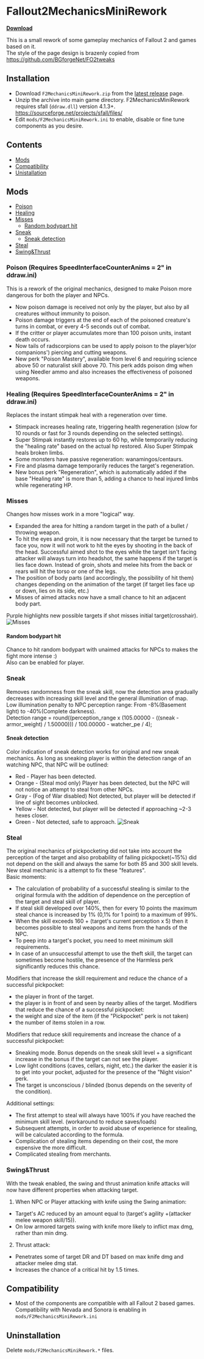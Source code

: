 # Fallout2MechanicsMiniRework
[__Download__](https://github.com/dekrus/Fallout2MechanicsMiniRework/releases)

 This is a small rework of some gameplay mechanics of Fallout 2 and games based on it.  
 The style of the page design is brazenly copied from https://github.com/BGforgeNet/FO2tweaks
 
## Installation
- Download `F2MechanicsMiniRework.zip` from the [latest release](https://github.com/dekrus/Fallout2MechanicsMiniRework/releases) page.
- Unzip the archive into main game directory. F2MechanicsMiniRework requires sfall (`ddraw.dll`) version 4.1.3+. https://sourceforge.net/projects/sfall/files/
- Edit `mods/F2MechanicsMiniRework.ini` to enable, disable or fine tune components as you desire.

## Сontents
- [Mods](#Meckanics-mods)
- [Compatibility](#compatibility)
- [Unistallation](#uninstallation)

## Mods
- [Poison](#poison)
- [Healing](#healing)
- [Misses](#misses)
  - [Random bodypart hit](#random-bodypart-hit)
- [Sneak](#sneak)
  - [Sneak detection](#sneak-detection)
- [Steal](#steal)
- [Swing&Thrust](#swingthrust)


### Poison (Requires SpeedInterfaceCounterAnims = 2" in ddraw.ini)
This is a rework of the original mechanics, designed to make Poison more dangerous for both the player and NPCs.

- Now poison damage is received not only by the player, but also by all creatures without immunity to poison.
- Poison damage triggers at the end of each of the poisoned creature's turns in combat, or every 4-5 seconds out of combat.
- If the critter or player accumulates more than 100 poison units, instant death occurs.
- Now tails of radscorpions can be used to apply poison to the player’s(or companions') piercing and cutting weapons.
- New perk "Poison Mastery", available from level 6 and requiring science above 50 or naturalist skill above 70. This perk adds poison dmg when using Needler ammo and also increases the effectiveness of poisoned weapons.

### Healing (Requires SpeedInterfaceCounterAnims = 2" in ddraw.ini)
Replaces the instant stimpak heal with a regeneration over time.

- Stimpack increases healing rate, triggering health regeneration (slow for 10 rounds or fast for 3 rounds depending on the selected settings).
- Super Stimpak instantly restores up to 60 hp, while temporarily reducing the "healing rate" based on the actual hp restored. Also Super Stimpak heals broken limbs.
- Some monsters have passive regeneration: wanamingos/centaurs.
- Fire and plasma damage temporarily reduces the target's regeneration.
- New bonus perk "Regeneration", which is automatically added if the base "Healing rate" is more than 5, adding a chance to heal injured limbs while regenerating HP.

### Misses
Changes how misses work in a more "logical" way.

- Expanded the area for hitting a random target in the path of a bullet / throwing weapon.
- To hit the eyes and groin, it is now necessary that the target be turned to face you, now it will not work to hit the eyes by shooting in the back of the head. Successful aimed shot to the eyes while the target isn't facing attacker will always turn into headshot, the same happens if the target is lies face down. Instead of groin, shots and melee hits from the back or rears will hit the torso or one of the legs.
- The position of body parts (and accordingly, the possibility of hit them) changes depending on the animation of the target (if target lies face up or down, lies on its side, etc.)
- Misses of aimed attacks now have a small chance to hit an adjacent body part.

Purple highlights new possible targets if shot misses initial target(crosshair).
![Misses](images/Misstohit.jpg)

#### Random bodypart hit
Chance to hit random bodypart with unaimed attacks for NPCs to makes the fight more intense :)  
Also can be enabled for player.

### Sneak
Removes randomness from the sneak skill, now the detection area gradually decreases with increasing skill level and the general illumination of map.  
Low illumination penalty to NPC perception range: From -8%(Basement light) to -40%(Complete darkness).  
Detection range = round((perception_range x (105.00000 - ((sneak - armor_weight) / 1.50000))) / 100.00000 - watcher_pe / 4);

#### Sneak detection
Color indication of sneak detection works for original and new sneak mechanics.
As long as sneaking player is within the detection range of an watching NPC, that NPC will be outlined:

- Red    - Player has been detected.
- Orange - (Steal mod only) Player has been detected, but the NPC will not notice an attempt to steal from other NPCs.
- Gray   - (Fog of War disabled) Not detected, but player will be detected if line of sight becomes unblocked.
- Yellow - Not detected, but player will be detected if approaching ~2-3 hexes closer.
- Green  - Not detected, safe to approach.
![Sneak](images/SneakDetection.jpg)

### Steal
The original mechanics of pickpocketing did not take into account the perception of the target and also probability of failing pickpocket(~15%) did not depend on the skill and always the same for both 85 and 300 skill levels.
New steal mechanic is a attempt to fix these "features".  
Basic moments:
- The calculation of probability of a successful stealing is similar to the original formula with the addition of dependence on the perception of the target and steal skill of player.
- If steal skill developed over 140%, then for every 10 points the maximum steal chance is increased by 1% (0,1% for 1 point) to a maximum of 99%.
- When the skill exceeds 160 + (target's current perception x 5) then it becomes possible to steal weapons and items from the hands of the NPC.
- To peep into a target's pocket, you need to meet minimum skill requirements.
- In case of an unsuccessful attempt to use the theft skill, the target can sometimes become hostile, the presence of the Harmless perk significantly reduces this chance.

Modifiers that increase the skill requirement and reduce the chance of a successful pickpocket:
- the player in front of the target.
- the player is in front of and seen by nearby allies of the target.
Modifiers that reduce the chance of a successful pickpocket:
- the weight and size of the item (if the "Pickpocket" perk is not taken)
- the number of items stolen in a row.

Modifiers that reduce skill requirements and increase the chance of a successful pickpocket:
- Sneaking mode. Bonus depends on the sneak skill level + a significant increase in the bonus if the target can not see the player.
- Low light conditions (caves, cellars, night, etc.) the darker the easier it is to get into your pocket, adjusted for the presence of the "Night vision" perk.
- The target is unconscious / blinded (bonus depends on the severity of the condition).

Additional settings:
- The first attempt to steal will always have 100% if you have reached the minimum skill level. (workaround to reduce saves/loads)
- Subsequent attempts, in order to avoid abuse of experience for stealing, will be calculated according to the formula.
- Complication of stealing items depending on their cost, the more expensive the more difficult.
- Complicated stealing from merchants.

### Swing&Thrust
With the tweak enabled, the swing and thrust animation knife attacks will now have different properties when attacking target.

1. When NPC or Player attacking with knife using the Swing animation:
- Target's AC reduced by an amount equal to (target's agility +(attacker melee weapon skill/15)).
- On low armored targets swing with knife more likely to inflict max dmg, rather than min dmg.  

2. Thrust attack:
- Penetrates some of target DR and DT based on max knife dmg and attacker melee dmg stat.
- Increases the chance of a critical hit by 1.5 times.

## Compatibility
* Most of the components are compatible with all Fallout 2 based games. Сompatibility with Nevada and Sonora is enabling in `mods/F2MechanicsMiniRework.ini`

## Uninstallation
Delete `mods/F2MechanicsMiniRework.*` files.
